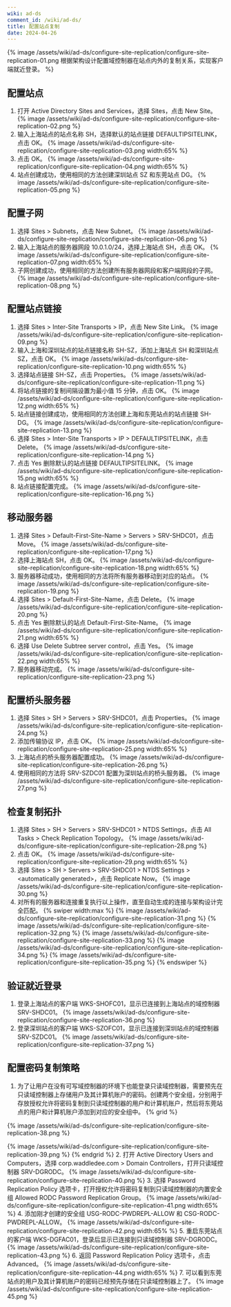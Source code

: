 ```yaml
---
wiki: ad-ds
comment_id: /wiki/ad-ds/
title: 配置站点复制
date: 2024-04-26
---
```


{% image /assets/wiki/ad-ds/configure-site-replication/configure-site-replication-01.png 根据架构设计配置域控制器在站点内外的复制关系，实现客户端就近登录。 %}

## 配置站点

1. 打开 Active Directory Sites and Services，选择 Sites，点击 New Site。
{% image /assets/wiki/ad-ds/configure-site-replication/configure-site-replication-02.png %}
2. 输入上海站点的站点名称 SH，选择默认的站点链接 DEFAULTIPSITELINK，点击 OK。
{% image /assets/wiki/ad-ds/configure-site-replication/configure-site-replication-03.png width:65% %}
3. 点击 OK。
{% image /assets/wiki/ad-ds/configure-site-replication/configure-site-replication-04.png width:65% %}
4. 站点创建成功，使用相同的方法创建深圳站点 SZ 和东莞站点 DG。
{% image /assets/wiki/ad-ds/configure-site-replication/configure-site-replication-05.png %}

## 配置子网

1. 选择 Sites > Subnets，点击 New Subnet。
{% image /assets/wiki/ad-ds/configure-site-replication/configure-site-replication-06.png %}
2. 输入上海站点的服务器网段 10.0.1.0/24，选择上海站点 SH，点击 OK。
{% image /assets/wiki/ad-ds/configure-site-replication/configure-site-replication-07.png width:65% %}
3. 子网创建成功，使用相同的方法创建所有服务器网段和客户端网段的子网。
{% image /assets/wiki/ad-ds/configure-site-replication/configure-site-replication-08.png %}

## 配置站点链接

1. 选择 Sites > Inter-Site Transports > IP，点击 New Site Link。
{% image /assets/wiki/ad-ds/configure-site-replication/configure-site-replication-09.png %}
2. 输入上海和深圳站点的站点链接名称 SH-SZ，添加上海站点 SH 和深圳站点 SZ，点击 OK。
{% image /assets/wiki/ad-ds/configure-site-replication/configure-site-replication-10.png width:65% %}
3. 选择站点链接 SH-SZ，点击 Properties。
{% image /assets/wiki/ad-ds/configure-site-replication/configure-site-replication-11.png %}
4. 将站点链接的复制间隔设置为最小值 15 分钟，点击 OK。
{% image /assets/wiki/ad-ds/configure-site-replication/configure-site-replication-12.png width:65% %}
5. 站点链接创建成功，使用相同的方法创建上海和东莞站点的站点链接 SH-DG。
{% image /assets/wiki/ad-ds/configure-site-replication/configure-site-replication-13.png %}
6. 选择 Sites > Inter-Site Transports > IP > DEFAULTIPSITELINK，点击 Delete。
{% image /assets/wiki/ad-ds/configure-site-replication/configure-site-replication-14.png %}
7. 点击 Yes 删除默认的站点链接 DEFAULTIPSITELINK。
{% image /assets/wiki/ad-ds/configure-site-replication/configure-site-replication-15.png width:65% %}
8. 站点链接配置完成。
{% image /assets/wiki/ad-ds/configure-site-replication/configure-site-replication-16.png %}

## 移动服务器

1. 选择 Sites > Default-First-Site-Name > Servers > SRV-SHDC01，点击 Move。
{% image /assets/wiki/ad-ds/configure-site-replication/configure-site-replication-17.png %}
2. 选择上海站点 SH，点击 OK。
{% image /assets/wiki/ad-ds/configure-site-replication/configure-site-replication-18.png width:65% %}
3. 服务器移动成功，使用相同的方法将所有服务器移动到对应的站点。
{% image /assets/wiki/ad-ds/configure-site-replication/configure-site-replication-19.png %}
4. 选择 Sites > Default-First-Site-Name，点击 Delete。
{% image /assets/wiki/ad-ds/configure-site-replication/configure-site-replication-20.png %}
5. 点击 Yes 删除默认的站点 Default-First-Site-Name。
{% image /assets/wiki/ad-ds/configure-site-replication/configure-site-replication-21.png width:65% %}
6. 选择 Use Delete Subtree server control，点击 Yes。
{% image /assets/wiki/ad-ds/configure-site-replication/configure-site-replication-22.png width:65% %}
7. 服务器移动完成。
{% image /assets/wiki/ad-ds/configure-site-replication/configure-site-replication-23.png %}

## 配置桥头服务器

1. 选择 Sites > SH > Servers > SRV-SHDC01，点击 Properties。
{% image /assets/wiki/ad-ds/configure-site-replication/configure-site-replication-24.png %}
2. 添加传输协议 IP，点击 OK。
{% image /assets/wiki/ad-ds/configure-site-replication/configure-site-replication-25.png width:65% %}
3. 上海站点的桥头服务器配置成功。
{% image /assets/wiki/ad-ds/configure-site-replication/configure-site-replication-26.png %}
4. 使用相同的方法将 SRV-SZDC01 配置为深圳站点的桥头服务器。
{% image /assets/wiki/ad-ds/configure-site-replication/configure-site-replication-27.png %}

## 检查复制拓扑

1. 选择 Sites > SH > Servers > SRV-SHDC01 > NTDS Settings，点击 All Tasks > Check Replication Topology。
{% image /assets/wiki/ad-ds/configure-site-replication/configure-site-replication-28.png %}
2. 点击 OK。
{% image /assets/wiki/ad-ds/configure-site-replication/configure-site-replication-29.png width:65% %}
3. 选择 Sites > SH > Servers > SRV-SHDC01 > NTDS Settings > \<automatically generated\>，点击 Replicate Now。
{% image /assets/wiki/ad-ds/configure-site-replication/configure-site-replication-30.png %}
4. 对所有的服务器和连接重复执行以上操作，直至自动生成的连接与架构设计完全匹配。
{% swiper width:max %}
{% image /assets/wiki/ad-ds/configure-site-replication/configure-site-replication-31.png %}
{% image /assets/wiki/ad-ds/configure-site-replication/configure-site-replication-32.png %}
{% image /assets/wiki/ad-ds/configure-site-replication/configure-site-replication-33.png %}
{% image /assets/wiki/ad-ds/configure-site-replication/configure-site-replication-34.png %}
{% image /assets/wiki/ad-ds/configure-site-replication/configure-site-replication-35.png %}
{% endswiper %}

## 验证就近登录

1. 登录上海站点的客户端 WKS-SHOFC01，显示已连接到上海站点的域控制器 SRV-SHDC01。
{% image /assets/wiki/ad-ds/configure-site-replication/configure-site-replication-36.png %}
2. 登录深圳站点的客户端 WKS-SZOFC01，显示已连接到深圳站点的域控制器 SRV-SZDC01。
{% image /assets/wiki/ad-ds/configure-site-replication/configure-site-replication-37.png %}

## 配置密码复制策略

1. 为了让用户在没有可写域控制器的环境下也能登录只读域控制器，需要预先在只读域控制器上存储用户及其计算机账户的密码。创建两个安全组，分别用于存放授权允许将密码复制到只读域控制器的用户和计算机账户，然后将东莞站点的用户和计算机账户添加到对应的安全组中。
{% grid %}
<!-- cell -->
{% image /assets/wiki/ad-ds/configure-site-replication/configure-site-replication-38.png %}
<!-- cell -->
{% image /assets/wiki/ad-ds/configure-site-replication/configure-site-replication-39.png %}
{% endgrid %}
2. 打开 Active Directory Users and Computers，选择 corp.waddledee.com > Domain Controllers，打开只读域控制器 SRV-DGRODC。
{% image /assets/wiki/ad-ds/configure-site-replication/configure-site-replication-40.png %}
3. 选择 Password Replication Policy 选项卡，打开授权允许将密码复制到只读域控制器的内置安全组 Allowed RODC Password Replication Group。
{% image /assets/wiki/ad-ds/configure-site-replication/configure-site-replication-41.png width:65% %}
4. 添加刚才创建的安全组 USG-RODC-PWDREPL-ALLOW 和 CSG-RODC-PWDREPL-ALLOW。
{% image /assets/wiki/ad-ds/configure-site-replication/configure-site-replication-42.png width:65% %}
5. 重启东莞站点的客户端 WKS-DGFAC01，登录后显示已连接到只读域控制器 SRV-DGRODC。
{% image /assets/wiki/ad-ds/configure-site-replication/configure-site-replication-43.png %}
6. 返回 Password Replication Policy 选项卡，点击 Advanced。
{% image /assets/wiki/ad-ds/configure-site-replication/configure-site-replication-44.png width:65% %}
7. 可以看到东莞站点的用户及其计算机账户的密码已经预先存储在只读域控制器上了。
{% image /assets/wiki/ad-ds/configure-site-replication/configure-site-replication-45.png %}
